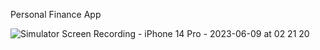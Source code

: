 Personal Finance App

![Simulator Screen Recording - iPhone 14 Pro - 2023-06-09 at 02 21 20](https://github.com/antonpenkov1/personal-finance-app/assets/114803121/c4b797e8-2d5e-4d59-a29c-43ba5212ab7b)
